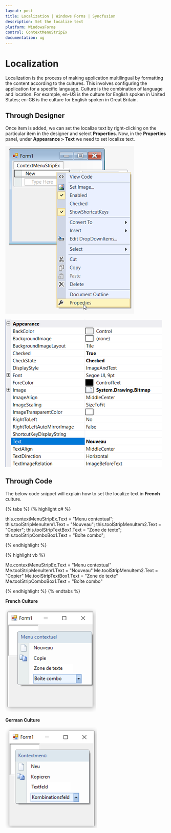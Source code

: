 ```yaml
---
layout: post
title: Localization | Windows Forms | Syncfusion
description: Set the localize text
platform: WindowsForms
control: ContextMenuStripEx
documentation: ug
---
```


# Localization

Localization is the process of making application multilingual by formatting the content according to the cultures. This involves configuring the application for a specific language. Culture is the combination of language and location. For example, en-US is the culture for English spoken in United States; en-GB is the culture for English spoken in Great Britain.

## Through Designer

Once item is added, we can set the localize text by right-clicking on the particular item in the designer and select **Properties**. Now, in the **Properties** panel, under **Appearance > Text** we need to set localize text.

![Localization](Localization_Images/Properties.png)

![Localization](Localization_Images/Properties1.png)

## Through Code

The below code snippet will explain how to set the localize text in **French** culture.

{% tabs %}
{% highlight c# %}

this.contextMenuStripEx.Text = "Menu contextual";
this.toolStripMenuItem1.Text = "Nouveau";
this.toolStripMenuItem2.Text = "Copier";
this.toolStripTextBox1.Text = "Zone de texte";
this.toolStripComboBox1.Text = "Boîte combo";

{% endhighlight %}

{% highlight vb %}

Me.contextMenuStripEx.Text = "Menu contextual"
Me.toolStripMenuItem1.Text = "Nouveau"
Me.toolStripMenuItem2.Text = "Copier"
Me.toolStripTextBox1.Text = "Zone de texte"
Me.toolStripComboBox1.Text = "Boîte combo"

{% endhighlight %}
{% endtabs %}

**French Culture**

![French Culture](Localization_Images/FR.png)

**German Culture**

![German Culture](Localization_Images/GE.png)

